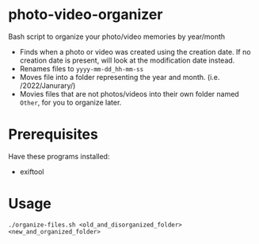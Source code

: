 # photo-video-organizer
Bash script to organize your photo/video memories by year/month
* Finds when a photo or video was created using the creation date. If no creation date is present, will look at the modification date instead.
* Renames files to `yyyy-mm-dd_hh-mm-ss`
* Moves file into a folder representing the year and month. (i.e. /2022/Janurary/)
* Movies files that are not photos/videos into their own folder named `Other`, for you to organize later.

# Prerequisites
Have these programs installed:
* exiftool

# Usage
`./organize-files.sh <old_and_disorganized_folder> <new_and_organized_folder>` 
